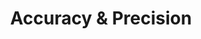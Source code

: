 ---
title: Accuracy & Precision
description: (1) Calculate the percentage error of a result \n (2) Define and distinguish between ""accuracy"" and ""precision"" \n (3) Characterize the accuracy and precision of experimental results"
---